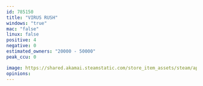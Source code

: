 ```yaml
---
id: 785150
title: "VIRUS RUSH"
windows: "true"
mac: "false"
linux: false
positive: 4
negative: 0
estimated_owners: "20000 - 50000"
peak_ccu: 0

image: https://shared.akamai.steamstatic.com/store_item_assets/steam/apps/785150/header.jpg?t=1596129790
opinions:
---
```

